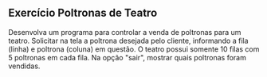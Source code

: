 ## Exercício Poltronas de Teatro
Desenvolva um programa para controlar a venda de poltronas para um teatro.  Solicitar na tela a poltrona desejada pelo cliente, informando a fila (linha) e  poltrona (coluna) em questão. O teatro possui somente 10 filas com 5 poltronas em cada  fila. Na opção "sair", mostrar quais poltronas foram vendidas.